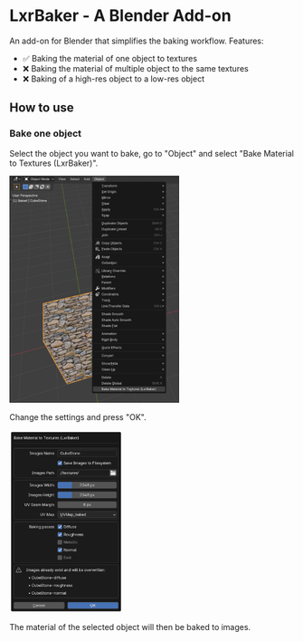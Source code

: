# LxrBaker - A Blender Add-on

An add-on for Blender that simplifies the baking workflow.
Features:
 * ✅ Baking the material of one object to textures
 * ❌ Baking the material of multiple object to the same textures
 * ❌ Baking of a high-res object to a low-res object

## How to use

### Bake one object

Select the object you want to bake, go to "Object" and select "Bake Material to Textures (LxrBaker)".

<img src="doc/bake-object-menu.png" alt="bake one object operator" width="300"/>


 Change the settings and press "OK".

<img src="doc/bake-object-settings.png" alt="bake one object operator settings" width="200"/>

The material of the selected object will then be baked to images.